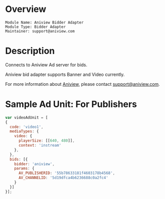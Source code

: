 # Overview

```
Module Name: Aniview Bidder Adapter
Module Type: Bidder Adapter
Maintainer: support@aniview.com
```

# Description

Connects to Aniview Ad server for bids.

Aniview bid adapter supports Banner and Video currently.

For more information about [Aniview](http://www.aniview.com), please contact [support@aniview.com](support@aniview.com).

# Sample Ad Unit: For Publishers
```javascript
var videoAdUnit = [
{
  code: 'video1',
  mediaTypes: {
    video: {
      playerSize: [[640, 480]],
      context: 'instream'
    },
  },
  bids: [{
    bidder: 'aniview',
    params: {
      AV_PUBLISHERID: '55b78633181f4603178b4568',
      AV_CHANNELID: '5d19dfca4b6236688c0a2fc4'
    }
  }]
}];
```

```
